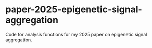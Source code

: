 # paper-2025-epigenetic-signal-aggregation
Code for analysis functions for my 2025 paper on epigenetic signal aggregation.
